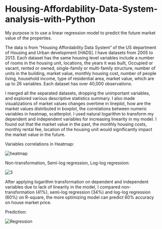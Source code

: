 # Housing-Affordability-Data-System-analysis-with-Python

My purpose is to use a linear regression model to predict the future market value of the properties.

The data is from “Housing Affordability Data System” of the US department of Housing and Urban development [HADS]. I have datasets from 2005 to 2013. Each dataset has the same housing level variables include a number of rooms in the housing unit, locations, the years it was built, Occupied or vacant, rented or owned, single-family or multi-family structure, number of units in the building, market value, monthly housing cost, number of people living, household income, type of residential area, market value, which are up to 26 variables. Each dataset has over 40,000 observations.

I merged all the separated datasets, dropping the unimportant variables, and explored various descriptive statistics summary. I also made visualizations of market values changes overtime in lineplot, how are the market values distributed in boxplot, the correlations between numeric variables in heatmap, scatterplot.
I used natural logarithm to transform my dependent and independent variables for increasing linearity in my model. I found out that the market value in the past, the monthly housing costs, monthly rental fee, location of the housing unit would significantly impact the market value in the future.

Variables correlations in Heatmap:

![heatmap](https://user-images.githubusercontent.com/32876600/108638447-4e566f00-745d-11eb-8867-987d284258b5.png)

Non-transformation, Semi-log regression, Log-log regression:

![3](https://user-images.githubusercontent.com/32876600/108638555-db012d00-745d-11eb-9ae5-0778a8aa15e3.JPG)

After applying logarithm transformation on dependent and independent variables due to lack of linearity in the model, I compared non-transformation (41%), semi-log regression (34%) and log-log regression (60%) on R-square, the more optimizing model can predict 60% accuracy on house market price.

Prediction:

![Regression](https://user-images.githubusercontent.com/32876600/108638608-08e67180-745e-11eb-9ebf-11a0dfb4b270.png)
